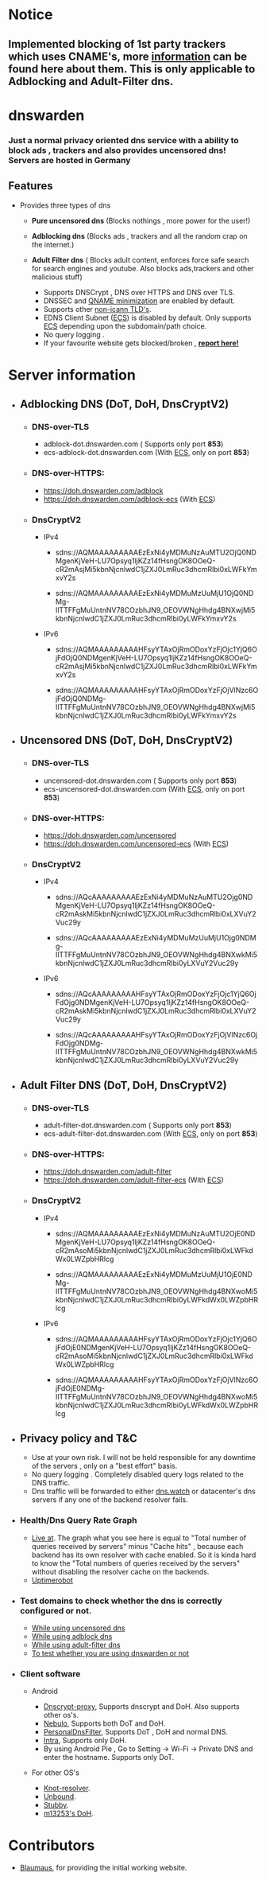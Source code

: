 # Notice

## Implemented blocking of 1st party trackers which uses CNAME's, more [information](https://github.com/uBlockOrigin/uBlock-issues/issues/780) can be found here about them. This is only applicable to Adblocking and Adult-Filter dns.


# dnswarden
### Just a normal privacy oriented dns service with a ability to block ads , trackers and also provides uncensored dns! Servers are hosted in Germany



## Features

* Provides three types of dns 
  * **Pure uncensored dns** (Blocks nothings , more power for the user!)
  * **Adblocking dns** (Blocks ads , trackers and all the random crap on the internet.)
  * **Adult Filter dns** ( Blocks adult content, enforces force safe search for search engines and youtube. Also blocks ads,trackers and other malicious stuff)
  

    * Supports DNSCrypt , DNS over HTTPS and DNS over TLS.
    * DNSSEC and [QNAME minimization](https://tools.ietf.org/html/rfc7816) are enabled by default.
    * Supports other [non-icann TLD's](https://github.com/bhanupratapys/dnswarden/issues/7#issuecomment-548266343).
    * EDNS Client Subnet ([ECS](https://tools.ietf.org/html/rfc7871)) is disabled by default. Only supports [ECS](https://tools.ietf.org/html/rfc7871) depending upon the subdomain/path choice.
    * No query logging .
    * If your favourite website gets blocked/broken , **[report here!](https://github.com/dnswarden/blocklist)**    
    
    
 # Server information
 
* ## Adblocking DNS (DoT, DoH, DnsCryptV2)
  
  
  * ### DNS-over-TLS
     *  adblock-dot.dnswarden.com ( Supports only port **853**)
     *  ecs-adblock-dot.dnswarden.com (With [ECS](https://tools.ietf.org/html/rfc7871), only on port **853**)
  
  * ### DNS-over-HTTPS: 
    *  https://doh.dnswarden.com/adblock
    *  https://doh.dnswarden.com/adblock-ecs (With [ECS](https://tools.ietf.org/html/rfc7871))
    
  * ### DnsCryptV2
      * IPv4
        * sdns://AQMAAAAAAAAAEzExNi4yMDMuNzAuMTU2OjQ0NDMgenKjVeH-LU7Opsyq1ljKZz14fHsngOK8OOeQ-cR2mAsjMi5kbnNjcnlwdC1jZXJ0LmRuc3dhcmRlbi0xLWFkYmxvY2s
        
        * sdns://AQMAAAAAAAAAEzExNi4yMDMuMzUuMjU1OjQ0NDMg-IlTTFFgMuUntnNV78COzbhJN9_OEOVWNgHhdg4BNXwjMi5kbnNjcnlwdC1jZXJ0LmRuc3dhcmRlbi0yLWFkYmxvY2s
        
       * IPv6
         * sdns://AQMAAAAAAAAAHFsyYTAxOjRmODoxYzFjOjc1YjQ6OjFdOjQ0NDMgenKjVeH-LU7Opsyq1ljKZz14fHsngOK8OOeQ-cR2mAsjMi5kbnNjcnlwdC1jZXJ0LmRuc3dhcmRlbi0xLWFkYmxvY2s
         
         * sdns://AQMAAAAAAAAAHFsyYTAxOjRmODoxYzFjOjVlNzc6OjFdOjQ0NDMg-IlTTFFgMuUntnNV78COzbhJN9_OEOVWNgHhdg4BNXwjMi5kbnNjcnlwdC1jZXJ0LmRuc3dhcmRlbi0yLWFkYmxvY2s
       
       
* ## Uncensored DNS (DoT, DoH, DnsCryptV2)
  
  
  * ### DNS-over-TLS
     *  uncensored-dot.dnswarden.com ( Supports only port **853**)
     *  ecs-uncensored-dot.dnswarden.com (With [ECS](https://tools.ietf.org/html/rfc7871), only on port **853**)
  
  * ### DNS-over-HTTPS: 
    *  https://doh.dnswarden.com/uncensored
    *  https://doh.dnswarden.com/uncensored-ecs (With [ECS](https://tools.ietf.org/html/rfc7871))
    
  * ### DnsCryptV2

      * IPv4
        * sdns://AQcAAAAAAAAAEzExNi4yMDMuNzAuMTU2Ojg0NDMgenKjVeH-LU7Opsyq1ljKZz14fHsngOK8OOeQ-cR2mAskMi5kbnNjcnlwdC1jZXJ0LmRuc3dhcmRlbi0xLXVuY2Vuc29y
        
        * sdns://AQcAAAAAAAAAEzExNi4yMDMuMzUuMjU1Ojg0NDMg-IlTTFFgMuUntnNV78COzbhJN9_OEOVWNgHhdg4BNXwkMi5kbnNjcnlwdC1jZXJ0LmRuc3dhcmRlbi0yLXVuY2Vuc29y
        
        
       * IPv6
         * sdns://AQcAAAAAAAAAHFsyYTAxOjRmODoxYzFjOjc1YjQ6OjFdOjg0NDMgenKjVeH-LU7Opsyq1ljKZz14fHsngOK8OOeQ-cR2mAskMi5kbnNjcnlwdC1jZXJ0LmRuc3dhcmRlbi0xLXVuY2Vuc29y
         
         * sdns://AQcAAAAAAAAAHFsyYTAxOjRmODoxYzFjOjVlNzc6OjFdOjg0NDMg-IlTTFFgMuUntnNV78COzbhJN9_OEOVWNgHhdg4BNXwkMi5kbnNjcnlwdC1jZXJ0LmRuc3dhcmRlbi0yLXVuY2Vuc29y
       
       
       
* ## Adult Filter DNS (DoT, DoH, DnsCryptV2)
  
  
  * ### DNS-over-TLS
     *  adult-filter-dot.dnswarden.com ( Supports only port **853**)
     *  ecs-adult-filter-dot.dnswarden.com (With [ECS](https://tools.ietf.org/html/rfc7871), only on port **853**)
  
  * ### DNS-over-HTTPS: 
    *  https://doh.dnswarden.com/adult-filter
    *  https://doh.dnswarden.com/adult-filter-ecs (With [ECS](https://tools.ietf.org/html/rfc7871))
    
  * ### DnsCryptV2
      * IPv4
        * sdns://AQMAAAAAAAAAEzExNi4yMDMuNzAuMTU2OjE0NDMgenKjVeH-LU7Opsyq1ljKZz14fHsngOK8OOeQ-cR2mAsoMi5kbnNjcnlwdC1jZXJ0LmRuc3dhcmRlbi0xLWFkdWx0LWZpbHRlcg
        
        * sdns://AQMAAAAAAAAAEzExNi4yMDMuMzUuMjU1OjE0NDMg-IlTTFFgMuUntnNV78COzbhJN9_OEOVWNgHhdg4BNXwoMi5kbnNjcnlwdC1jZXJ0LmRuc3dhcmRlbi0yLWFkdWx0LWZpbHRlcg
        
       * IPv6
         * sdns://AQMAAAAAAAAAHFsyYTAxOjRmODoxYzFjOjc1YjQ6OjFdOjE0NDMgenKjVeH-LU7Opsyq1ljKZz14fHsngOK8OOeQ-cR2mAsoMi5kbnNjcnlwdC1jZXJ0LmRuc3dhcmRlbi0xLWFkdWx0LWZpbHRlcg
         
         * sdns://AQMAAAAAAAAAHFsyYTAxOjRmODoxYzFjOjVlNzc6OjFdOjE0NDMg-IlTTFFgMuUntnNV78COzbhJN9_OEOVWNgHhdg4BNXwoMi5kbnNjcnlwdC1jZXJ0LmRuc3dhcmRlbi0yLWFkdWx0LWZpbHRlcg
       
       
       
* ## Privacy policy and T&C
  * Use at your own risk. I will not be held responsible for any downtime of the servers , only on a "best effort" basis.
  * No query logging . Completely disabled query logs related to the DNS traffic.
  * Dns traffic will be forwarded to either [dns.watch](https://dns.watch) or datacenter's dns servers if any one of the backend resolver fails. 



* ### Health/Dns Query Rate Graph
    * [Live at](https://health.dnswarden.com/?server=dnsdist.dnswarden.main). The graph what you see here is equal to "Total number of queries received by servers" minus "Cache hits" , because each backend has its own resolver with cache enabled. So it is kinda hard to know the "Total numbers of queries received by the servers" without disabling the resolver cache on the backends.
    * [Uptimerobot](https://health-check.dnswarden.com)
    
    
* ### Test domains to check whether the dns is correctly configured or not.

   * [While using uncensored dns](https://test-uncensor.dnswarden.com)
   * [While using adblock dns](https://test-adblock.dnswarden.com)
   * [While using adult-filter dns](https://test-adult-filter.dnswarden.com)
   * [To test whether you are using dnswarden or not](https://test.dnswarden.com)


* ### Client software

    * Android
      * [Dnscrypt-proxy](https://github.com/DNSCrypt/dnscrypt-proxy), Supports dnscrypt and DoH. Also supports other os's.
      * [Nebulo](https://git.frostnerd.com/PublicAndroidApps/smokescreen#installation), Supports both DoT and DoH.
      * [PersonalDnsFilter](https://zenz-solutions.de/personaldnsfilter), Supports DoT , DoH and normal DNS.
      * [Intra](https://play.google.com/store/apps/details?id=app.intra), Supports only DoH.
      * By using Android Pie , Go to Setting -> Wi-Fi -> Private DNS and enter the hostname. Supports only DoT.
      
     
    * For other OS's
       * [Knot-resolver](https://www.knot-resolver.cz).
       * [Unbound](https://nlnetlabs.nl/projects/unbound/about).
       * [Stubby](https://dnsprivacy.org/wiki/display/DP/DNS+Privacy+Daemon+-+Stubby).
       * [m13253's DoH](https://github.com/m13253/dns-over-https).



# Contributors
  * [Blaumaus](https://github.com/Blaumaus), for providing the initial working website.
